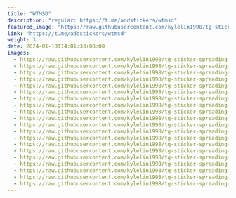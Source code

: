 ```yaml
---
title: "WTMSD"
description: "regular: https://t.me/addstickers/wtmsd"
featured_image: "https://raw.githubusercontent.com/kylelin1998/tg-sticker-spreading-worldwide-images/main/img/088d5e70-e59b-4322-afc8-beb696dca8a2.jpg"
link: "https://t.me/addstickers/wtmsd"
weight: 3
date: 2024-01-13T14:01:33+08:00
images:
  - https://raw.githubusercontent.com/kylelin1998/tg-sticker-spreading-worldwide-images/main/img/088d5e70-e59b-4322-afc8-beb696dca8a2.jpg
  - https://raw.githubusercontent.com/kylelin1998/tg-sticker-spreading-worldwide-images/main/img/22f41853-156e-4133-9102-bc175f9cee41.jpg
  - https://raw.githubusercontent.com/kylelin1998/tg-sticker-spreading-worldwide-images/main/img/68f917a9-1cb0-44c1-b36e-2740fcf1fbaa.jpg
  - https://raw.githubusercontent.com/kylelin1998/tg-sticker-spreading-worldwide-images/main/img/79c78457-8331-448f-9070-c7d45e478e27.jpg
  - https://raw.githubusercontent.com/kylelin1998/tg-sticker-spreading-worldwide-images/main/img/f26bce89-81f6-45ae-8614-960ce6dab637.jpg
  - https://raw.githubusercontent.com/kylelin1998/tg-sticker-spreading-worldwide-images/main/img/ec9c2ffe-255c-4d29-9023-d1a519d65319.jpg
  - https://raw.githubusercontent.com/kylelin1998/tg-sticker-spreading-worldwide-images/main/img/82701ab7-5e84-48a8-b55d-dc618cd83647.jpg
  - https://raw.githubusercontent.com/kylelin1998/tg-sticker-spreading-worldwide-images/main/img/93ba1bd9-27bb-4cbd-b3b1-c10b9fb8af3d.jpg
  - https://raw.githubusercontent.com/kylelin1998/tg-sticker-spreading-worldwide-images/main/img/d230003f-6586-4b45-939a-162e9f4406b8.jpg
  - https://raw.githubusercontent.com/kylelin1998/tg-sticker-spreading-worldwide-images/main/img/e74585ed-0ba5-4278-a5df-c1d48c506031.jpg
  - https://raw.githubusercontent.com/kylelin1998/tg-sticker-spreading-worldwide-images/main/img/6c1eff1b-cbef-4490-82da-a73ec377e9fa.jpg
  - https://raw.githubusercontent.com/kylelin1998/tg-sticker-spreading-worldwide-images/main/img/2767885c-7b2d-4711-b9b7-a8c187e8ac2d.jpg
  - https://raw.githubusercontent.com/kylelin1998/tg-sticker-spreading-worldwide-images/main/img/3c5fb649-05b0-438a-be32-3f74974aa9fb.jpg
  - https://raw.githubusercontent.com/kylelin1998/tg-sticker-spreading-worldwide-images/main/img/82c9383a-02f2-4967-9552-9ceb582574fe.jpg
  - https://raw.githubusercontent.com/kylelin1998/tg-sticker-spreading-worldwide-images/main/img/661c1e30-78b8-49e9-9ace-56b3da1e44ce.jpg
  - https://raw.githubusercontent.com/kylelin1998/tg-sticker-spreading-worldwide-images/main/img/92602a7a-89e8-4b85-9db6-e4d13ce73055.jpg
  - https://raw.githubusercontent.com/kylelin1998/tg-sticker-spreading-worldwide-images/main/img/efeb9717-c880-4213-afbb-cc44fa7ae8af.jpg
  - https://raw.githubusercontent.com/kylelin1998/tg-sticker-spreading-worldwide-images/main/img/27ef3aa3-6fa8-4c88-a7f1-ddbc23a398a1.jpg
  - https://raw.githubusercontent.com/kylelin1998/tg-sticker-spreading-worldwide-images/main/img/c54b1613-9764-4108-abe8-d12b25b9019a.jpg
  - https://raw.githubusercontent.com/kylelin1998/tg-sticker-spreading-worldwide-images/main/img/2f19e07b-4ce8-4008-ac1a-9da4d9e55534.jpg
---
```

